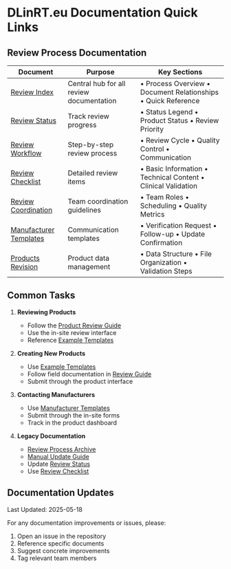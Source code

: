 # DLinRT.eu Documentation Quick Links

## Review Process Documentation

| Document | Purpose | Key Sections |
|----------|----------|--------------|
| [Review Index](./docs/review/REVIEW_INDEX.md) | Central hub for all review documentation | • Process Overview  • Document Relationships  • Quick Reference |
| [Review Status](./docs/review/REVIEW_STATUS.md) | Track review progress | • Status Legend  • Product Status  • Review Priority |
| [Review Workflow](./docs/review/REVIEW_WORKFLOW.md) | Step-by-step review process | • Review Cycle  • Quality Control  • Communication |
| [Review Checklist](./docs/review/REVIEW_CHECKLIST.md) | Detailed review items | • Basic Information  • Technical Content  • Clinical Validation |
| [Review Coordination](./docs/review/REVIEW_COORDINATION.md) | Team coordination guidelines | • Team Roles  • Scheduling  • Quality Metrics |
| [Manufacturer Templates](./MANUFACTURER_TEMPLATES.md) | Communication templates | • Verification Request  • Follow-up  • Update Confirmation |
| [Products Revision](./docs/review/PRODUCTS_REVISION.md) | Product data management | • Data Structure  • File Organization  • Validation Steps |

## Common Tasks

1. **Reviewing Products**
   - Follow the [Product Review Guide](./docs/review/REVIEW.md)
   - Use the in-site review interface
   - Reference [Example Templates](./src/data/products/examples)

2. **Creating New Products**
   - Use [Example Templates](./src/data/products/examples)
   - Follow field documentation in [Review Guide](./docs/review/REVIEW.md)
   - Submit through the product interface

3. **Contacting Manufacturers**
   - Use [Manufacturer Templates](./MANUFACTURER_TEMPLATES.md)
   - Submit through the in-site forms
   - Track in the product dashboard

4. **Legacy Documentation**
   - [Review Process Archive](./docs/review/REVIEW_INDEX.md)
   - [Manual Update Guide](./docs/review/PRODUCTS_REVISION.md)
   - Update [Review Status](./docs/review/REVIEW_STATUS.md)
   - Use [Review Checklist](./docs/review/REVIEW_CHECKLIST.md)

## Documentation Updates

Last Updated: 2025-05-18

For any documentation improvements or issues, please:

1. Open an issue in the repository
2. Reference specific documents
3. Suggest concrete improvements
4. Tag relevant team members
